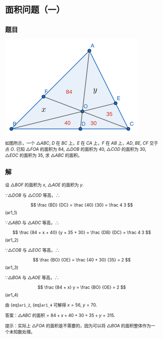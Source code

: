 # 面积问题（一）

## 题目

![area1](/_images/maths/geometry/area1.png)

如图所示，一个 $\triangle ABC$, $D$ 在 $BC$ 上，$E$ 在 $CA$ 上，$F$ 在 $AB$ 上，$AD$, $BE$, $CF$ 交于点 $O$. 已知 $\triangle FOA$ 的面积为 $84$, $\triangle DOB$ 的面积为 $40$, $\triangle COD$ 的面积为 $30$, $\triangle EOC$ 的面积为 $35$, 求 $\triangle ABC$ 的面积。

## 解

设 $\triangle BOF$ 的面积为 $x$, $\triangle AOE$ 的面积为 $y$.

$\because \triangle DOB \text{ 与 } \triangle COD \text{ 等高，}\therefore$

$$
\frac {BD} {DC} = \frac {40} {30} = \frac 4 3
$$ (ar1_1)

$\because \triangle ABD \text{ 与 } \triangle ADC \text{ 等高，}\therefore$

$$
\frac {84 + x + 40} {y + 35 + 30} = \frac {DB} {DC} = \frac 4 3
$$ (ar1_2)

$\because \triangle COB \text{ 与 } \triangle EOC \text{ 等高，}\therefore$

$$
\frac {BO} {OE} = \frac {40 + 30} {35} = 2
$$ (ar1_3)

$\because \triangle BOA \text{ 与 } \triangle AOE \text{ 等高，}\therefore$

$$
\frac {84 + x} y = \frac {BO} {OE} = 2
$$ (ar1_4)

由 {eq}`ar1_2`, {eq}`ar1_4` 可解得 $x = 56$, $y = 70$.

答案：$\triangle ABC \text{ 的面积} = 84 + x + 40 + 30 + 35 + y = 315$.

提示：实际上 $\triangle FOA$ 的面积是不需要的，因为可以将 $\triangle BOA$ 的面积整体作为一个未知数处理。
